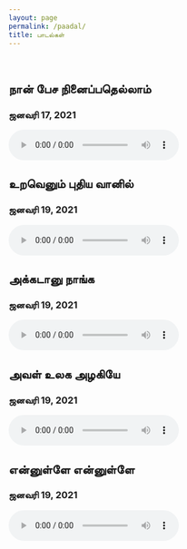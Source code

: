 ```yaml
---
layout: page
permalink: /paadal/
title: பாடல்கள்
---
```


<br>

## நான் பேச நினைப்பதெல்லாம்
### ஜனவரி 17, 2021

<audio controls>
    <source src="../rec/naan_pesa.mp3" type="audio/mpeg">
</audio>
<br>

## உறவெனும் புதிய வானில்
### ஜனவரி 19, 2021

<audio controls>
    <source src="../rec/uravenum_pudhiya_vaanil.mp3" type="audio/mpeg">
</audio>
<br>

## அக்கடானு நாங்க
### ஜனவரி 19, 2021

<audio controls>
    <source src="../rec/akkadanu_naanga.mp3" type="audio/mpeg">
</audio>
<br>

## அவள் உலக அழகியே
### ஜனவரி 19, 2021

<audio controls>
    <source src="../rec/aval_ulaga_azhagiye.mp3" type="audio/mpeg">
</audio>
<br>

## என்னுள்ளே என்னுள்ளே
### ஜனவரி 19, 2021

<audio controls>
    <source src="../rec/ennulle_ennulle.mp3" type="audio/mpeg">
</audio>
<br>